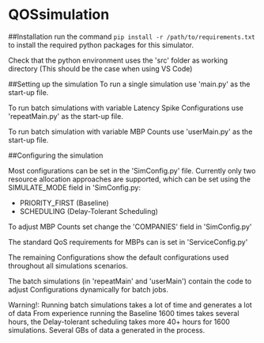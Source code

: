 # QOSsimulation

##Installation
run the command `pip install -r /path/to/requirements.txt`
to install the required python packages for this simulator.

Check that the python environment uses the 'src' folder as working directory
(This should be the case when using VS Code)

##Setting up the simulation
To run a single simulation use 'main.py' as the start-up file.

To run batch simulations with variable Latency Spike Configurations use 'repeatMain.py' as the start-up file.

To run batch simulation with variable MBP Counts use 'userMain.py' as the start-up file.

##Configuring the simulation

Most configurations can be set in the 'SimConfig.py' file.
Currently only two resource allocation approaches are supported, which can be set using the SIMULATE_MODE field in 'SimConfig.py:
- PRIORITY_FIRST (Baseline)
- SCHEDULING (Delay-Tolerant Scheduling)

To adjust MBP Counts set change the 'COMPANIES' field in 'SimConfig.py'

The standard QoS requirements for MBPs can is set in 'ServiceConfig.py'

The remaining Configurations show the default configurations used throughout all simulations scenarios.

The batch simulations (in 'repeatMain' and 'userMain') contain the code to adjust Configurations dynamically for batch jobs.

Warning!: Running batch simulations takes a lot of time and generates a lot of data
From experience running the Baseline 1600 times takes several hours, the Delay-tolerant scheduling takes more 40+ hours for 1600 simulations.
Several GBs of data a generated in the process.

